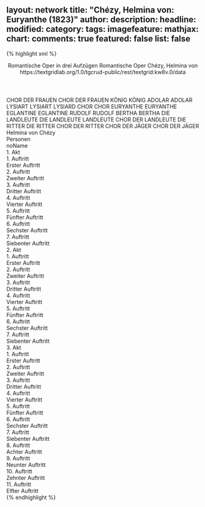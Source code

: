layout: network
title: "Chézy, Helmina von: Euryanthe (1823)"
author:
description:
headline:
modified:
category:
tags:
imagefeature:
mathjax:
chart:
comments: true
featured: false
list: false
---
{% highlight xml %}
<?xml-model href="https://raw.githubusercontent.com/DLiNa/project/master/rules/lina.rnc"?><?xml-model href="https://raw.githubusercontent.com/DLiNa/project/master/rules/lina.sch"?>
<play xmlns="http://lina.digital">
  <header>
    <title>Euryanthe</title>
    <subtitle>Romantische Oper in drei Aufzügen</subtitle>
    <genretitle>Romantische Oper</genretitle>
    <author>Chézy, Helmina von</author>
    <date type="print"/>
    <date type="premiere" when="1823"/>
    <date type="written"/>
    <source>https://textgridlab.org/1.0/tgcrud-public/rest/textgrid:kw8v.0/data</source>
  </header>
  <personae>
    <character>
      <name>CHOR DER FRAUEN</name>
      <alias xml:id="chor_der_frauen">
        <name>CHOR DER FRAUEN</name>
      </alias>
    </character>
    <character>
      <name>KÖNIG</name>
      <alias xml:id="könig">
        <name>KÖNIG</name>
      </alias>
    </character>
    <character>
      <name>ADOLAR</name>
      <alias xml:id="adolar">
        <name>ADOLAR</name>
      </alias>
    </character>
    <character>
      <name>LYSIART</name>
      <alias xml:id="lysiart">
        <name>LYSIART</name>
      </alias>
      <alias xml:id="lysiard">
        <name>LYSIARD</name>
      </alias>
    </character>
    <character>
      <name>CHOR</name>
      <alias xml:id="chor">
        <name>CHOR</name>
      </alias>
    </character>
    <character>
      <name>EURYANTHE</name>
      <alias xml:id="euryanthe">
        <name>EURYANTHE</name>
      </alias>
    </character>
    <character>
      <name>EGLANTINE</name>
      <alias xml:id="eglantine">
        <name>EGLANTINE</name>
      </alias>
    </character>
    <character>
      <name>RUDOLF</name>
      <alias xml:id="rudolf">
        <name>RUDOLF</name>
      </alias>
    </character>
    <character>
      <name>BERTHA</name>
      <alias xml:id="bertha">
        <name>BERTHA</name>
      </alias>
    </character>
    <character>
      <name>DIE LANDLEUTE</name>
      <alias xml:id="die_landleute">
        <name>DIE LANDLEUTE</name>
      </alias>
      <alias xml:id="landleute">
        <name>LANDLEUTE</name>
      </alias>
      <alias xml:id="chor_der_landleute">
        <name>CHOR DER LANDLEUTE</name>
      </alias>
    </character>
    <character>
      <name>DIE RITTER</name>
      <alias xml:id="die_ritter">
        <name>DIE RITTER</name>
      </alias>
      <alias xml:id="chor_der_ritter">
        <name>CHOR DER RITTER</name>
      </alias>
    </character>
    <character>
      <name>CHOR DER JÄGER</name>
      <alias xml:id="chor_der_jäger">
        <name>CHOR DER JÄGER</name>
      </alias>
    </character>
  </personae>
  <text>
    <div>
      <head>Helmina von Chézy</head>
    </div>
    <div>
      <head>Personen</head>
      <div>
        <head>noName</head>
      </div>
    </div>
    <div>
      <head>1. Akt</head>
      <div>
        <head>1. Auftritt</head>
        <div>
          <head>Erster Auftritt</head>
          <sp who="#chor_der_frauen">
            <amount n="1" unit="speech_acts"/>
            <amount n="35" unit="words"/>
            <amount n="6" unit="lines"/>
            <amount n="204" unit="chars"/>
          </sp>
          <sp who="#chor_der_ritter">
            <amount n="1" unit="speech_acts"/>
            <amount n="32" unit="words"/>
            <amount n="5" unit="lines"/>
            <amount n="168" unit="chars"/>
          </sp>
          <sp who="#chor_der_frauen #chor_der_ritter">
            <amount n="1" unit="speech_acts"/>
            <amount n="22" unit="words"/>
            <amount n="3" unit="lines"/>
            <amount n="120" unit="chars"/>
          </sp>
          <sp who="#könig">
            <amount n="5" unit="speech_acts"/>
            <amount n="69" unit="words"/>
            <amount n="12" unit="lines"/>
            <amount n="371" unit="chars"/>
          </sp>
          <sp who="#adolar">
            <amount n="5" unit="speech_acts"/>
            <amount n="199" unit="words"/>
            <amount n="34" unit="lines"/>
            <amount n="1059" unit="chars"/>
          </sp>
          <sp who="#lysiart">
            <amount n="3" unit="speech_acts"/>
            <amount n="94" unit="words"/>
            <amount n="13" unit="lines"/>
            <amount n="480" unit="chars"/>
          </sp>
        </div>
      </div>
      <div>
        <head>2. Auftritt</head>
        <div>
          <head>Zweiter Auftritt</head>
          <sp who="#lysiard">
            <amount n="1" unit="speech_acts"/>
            <amount n="7" unit="words"/>
            <amount n="2" unit="lines"/>
            <amount n="40" unit="chars"/>
          </sp>
          <sp who="#adolar">
            <amount n="12" unit="speech_acts"/>
            <amount n="147" unit="words"/>
            <amount n="24" unit="lines"/>
            <amount n="814" unit="chars"/>
          </sp>
          <sp who="#lysiart">
            <amount n="12" unit="speech_acts"/>
            <amount n="200" unit="words"/>
            <amount n="30" unit="lines"/>
            <amount n="1036" unit="chars"/>
          </sp>
          <sp who="#könig">
            <amount n="6" unit="speech_acts"/>
            <amount n="27" unit="words"/>
            <amount n="6" unit="lines"/>
            <amount n="145" unit="chars"/>
          </sp>
          <sp who="#könig #chor">
            <amount n="1" unit="speech_acts"/>
            <amount n="2" unit="words"/>
            <amount n="1" unit="lines"/>
            <amount n="21" unit="chars"/>
          </sp>
          <sp who="#adolar #lysiart">
            <amount n="1" unit="speech_acts"/>
            <amount n="3" unit="words"/>
            <amount n="1" unit="lines"/>
            <amount n="16" unit="chars"/>
          </sp>
          <sp who="#chor">
            <amount n="7" unit="speech_acts"/>
            <amount n="50" unit="words"/>
            <amount n="9" unit="lines"/>
            <amount n="231" unit="chars"/>
          </sp>
        </div>
      </div>
      <div>
        <head>3. Auftritt</head>
        <div>
          <head>Dritter Auftritt</head>
          <sp who="#euryanthe">
            <amount n="1" unit="speech_acts"/>
            <amount n="56" unit="words"/>
            <amount n="8" unit="lines"/>
            <amount n="292" unit="chars"/>
          </sp>
        </div>
      </div>
      <div>
        <head>4. Auftritt</head>
        <div>
          <head>Vierter Auftritt</head>
          <sp who="#eglantine">
            <amount n="16" unit="speech_acts"/>
            <amount n="254" unit="words"/>
            <amount n="45" unit="lines"/>
            <amount n="1333" unit="chars"/>
          </sp>
          <sp who="#euryanthe">
            <amount n="16" unit="speech_acts"/>
            <amount n="345" unit="words"/>
            <amount n="52" unit="lines"/>
            <amount n="1873" unit="chars"/>
          </sp>
          <sp who="#eglantine #euryanthe">
            <amount n="1" unit="speech_acts"/>
            <amount n="8" unit="words"/>
            <amount n="1" unit="lines"/>
            <amount n="39" unit="chars"/>
          </sp>
        </div>
      </div>
      <div>
        <head>5. Auftritt</head>
        <div>
          <head>Fünfter Auftritt</head>
          <sp who="#eglantine">
            <amount n="1" unit="speech_acts"/>
            <amount n="177" unit="words"/>
            <amount n="26" unit="lines"/>
            <amount n="924" unit="chars"/>
          </sp>
        </div>
      </div>
      <div>
        <head>6. Auftritt</head>
        <div>
          <head>Sechster Auftritt</head>
          <sp who="#chor_der_landleute">
            <amount n="2" unit="speech_acts"/>
            <amount n="63" unit="words"/>
            <amount n="12" unit="lines"/>
            <amount n="351" unit="chars"/>
          </sp>
          <sp who="#chor_der_ritter">
            <amount n="1" unit="speech_acts"/>
            <amount n="23" unit="words"/>
            <amount n="4" unit="lines"/>
            <amount n="118" unit="chars"/>
          </sp>
        </div>
      </div>
      <div>
        <head>7. Auftritt</head>
        <div>
          <head>Siebenter Auftritt</head>
          <sp who="#chor_der_landleute">
            <amount n="1" unit="speech_acts"/>
            <amount n="15" unit="words"/>
            <amount n="3" unit="lines"/>
            <amount n="84" unit="chars"/>
          </sp>
          <sp who="#chor_der_ritter">
            <amount n="3" unit="speech_acts"/>
            <amount n="21" unit="words"/>
            <amount n="4" unit="lines"/>
            <amount n="105" unit="chars"/>
          </sp>
          <sp who="#euryanthe">
            <amount n="9" unit="speech_acts"/>
            <amount n="130" unit="words"/>
            <amount n="23" unit="lines"/>
            <amount n="804" unit="chars"/>
          </sp>
          <sp who="#eglantine">
            <amount n="3" unit="speech_acts"/>
            <amount n="46" unit="words"/>
            <amount n="7" unit="lines"/>
            <amount n="245" unit="chars"/>
          </sp>
          <sp who="#lysiart">
            <amount n="5" unit="speech_acts"/>
            <amount n="89" unit="words"/>
            <amount n="15" unit="lines"/>
            <amount n="493" unit="chars"/>
          </sp>
          <sp who="#chor">
            <amount n="3" unit="speech_acts"/>
            <amount n="108" unit="words"/>
            <amount n="12" unit="lines"/>
            <amount n="514" unit="chars"/>
          </sp>
          <sp who="#rudolf">
            <amount n="1" unit="speech_acts"/>
            <amount n="24" unit="words"/>
            <amount n="4" unit="lines"/>
            <amount n="156" unit="chars"/>
          </sp>
        </div>
      </div>
    </div>
    <div>
      <head>2. Akt</head>
      <div>
        <head>1. Auftritt</head>
        <div>
          <head>Erster Auftritt</head>
          <sp who="#lysiart">
            <amount n="1" unit="speech_acts"/>
            <amount n="240" unit="words"/>
            <amount n="39" unit="lines"/>
            <amount n="1321" unit="chars"/>
          </sp>
        </div>
      </div>
      <div>
        <head>2. Auftritt</head>
        <div>
          <head>Zweiter Auftritt</head>
          <sp who="#eglantine">
            <amount n="10" unit="speech_acts"/>
            <amount n="131" unit="words"/>
            <amount n="24" unit="lines"/>
            <amount n="731" unit="chars"/>
          </sp>
          <sp who="#lysiart">
            <amount n="9" unit="speech_acts"/>
            <amount n="116" unit="words"/>
            <amount n="20" unit="lines"/>
            <amount n="644" unit="chars"/>
          </sp>
          <sp who="#eglantine #lysiart">
            <amount n="1" unit="speech_acts"/>
            <amount n="59" unit="words"/>
            <amount n="10" unit="lines"/>
            <amount n="289" unit="chars"/>
          </sp>
        </div>
      </div>
      <div>
        <head>3. Auftritt</head>
        <div>
          <head>Dritter Auftritt</head>
          <sp who="#adolar">
            <amount n="1" unit="speech_acts"/>
            <amount n="106" unit="words"/>
            <amount n="22" unit="lines"/>
            <amount n="542" unit="chars"/>
          </sp>
        </div>
      </div>
      <div>
        <head>4. Auftritt</head>
        <div>
          <head>Vierter Auftritt</head>
        </div>
      </div>
      <div>
        <head>5. Auftritt</head>
        <div>
          <head>Fünfter Auftritt</head>
          <sp who="#chor">
            <amount n="1" unit="speech_acts"/>
            <amount n="19" unit="words"/>
            <amount n="4" unit="lines"/>
            <amount n="118" unit="chars"/>
          </sp>
        </div>
      </div>
      <div>
        <head>6. Auftritt</head>
        <div>
          <head>Sechster Auftritt</head>
          <sp who="#chor">
            <amount n="1" unit="speech_acts"/>
            <amount n="19" unit="words"/>
            <amount n="4" unit="lines"/>
            <amount n="118" unit="chars"/>
          </sp>
          <sp who="#könig">
            <amount n="3" unit="speech_acts"/>
            <amount n="27" unit="words"/>
            <amount n="4" unit="lines"/>
            <amount n="143" unit="chars"/>
          </sp>
          <sp who="#euryanthe">
            <amount n="2" unit="speech_acts"/>
            <amount n="30" unit="words"/>
            <amount n="5" unit="lines"/>
            <amount n="159" unit="chars"/>
          </sp>
        </div>
      </div>
      <div>
        <head>7. Auftritt</head>
        <div>
          <head>Siebenter Auftritt</head>
          <sp who="#lysiart">
            <amount n="14" unit="speech_acts"/>
            <amount n="181" unit="words"/>
            <amount n="28" unit="lines"/>
            <amount n="940" unit="chars"/>
          </sp>
          <sp who="#chor">
            <amount n="9" unit="speech_acts"/>
            <amount n="189" unit="words"/>
            <amount n="30" unit="lines"/>
            <amount n="960" unit="chars"/>
          </sp>
          <sp who="#euryanthe">
            <amount n="14" unit="speech_acts"/>
            <amount n="139" unit="words"/>
            <amount n="24" unit="lines"/>
            <amount n="724" unit="chars"/>
          </sp>
          <sp who="#adolar #könig">
            <amount n="2" unit="speech_acts"/>
            <amount n="7" unit="words"/>
            <amount n="2" unit="lines"/>
            <amount n="35" unit="chars"/>
          </sp>
          <sp who="#adolar">
            <amount n="15" unit="speech_acts"/>
            <amount n="130" unit="words"/>
            <amount n="25" unit="lines"/>
            <amount n="706" unit="chars"/>
          </sp>
          <sp who="#könig">
            <amount n="6" unit="speech_acts"/>
            <amount n="61" unit="words"/>
            <amount n="9" unit="lines"/>
            <amount n="303" unit="chars"/>
          </sp>
          <sp who="#lysiart #chor #euryanthe #adolar #könig">
            <amount n="2" unit="speech_acts"/>
            <amount n="55" unit="words"/>
            <amount n="8" unit="lines"/>
            <amount n="283" unit="chars"/>
          </sp>
        </div>
      </div>
    </div>
    <div>
      <head>3. Akt</head>
      <div>
        <head>1. Auftritt</head>
        <div>
          <head>Erster Auftritt</head>
          <sp who="#euryanthe">
            <amount n="17" unit="speech_acts"/>
            <amount n="249" unit="words"/>
            <amount n="43" unit="lines"/>
            <amount n="1325" unit="chars"/>
          </sp>
          <sp who="#adolar">
            <amount n="17" unit="speech_acts"/>
            <amount n="193" unit="words"/>
            <amount n="36" unit="lines"/>
            <amount n="1021" unit="chars"/>
          </sp>
        </div>
      </div>
      <div>
        <head>2. Auftritt</head>
        <div>
          <head>Zweiter Auftritt</head>
          <sp who="#euryanthe">
            <amount n="1" unit="speech_acts"/>
            <amount n="93" unit="words"/>
            <amount n="20" unit="lines"/>
            <amount n="518" unit="chars"/>
          </sp>
        </div>
      </div>
      <div>
        <head>3. Auftritt</head>
        <div>
          <head>Dritter Auftritt</head>
          <sp who="#euryanthe">
            <amount n="1" unit="speech_acts"/>
            <amount n="4" unit="words"/>
            <amount n="1" unit="lines"/>
            <amount n="21" unit="chars"/>
          </sp>
          <sp who="#adolar">
            <amount n="1" unit="speech_acts"/>
            <amount n="37" unit="words"/>
            <amount n="5" unit="lines"/>
            <amount n="177" unit="chars"/>
          </sp>
        </div>
      </div>
      <div>
        <head>4. Auftritt</head>
        <div>
          <head>Vierter Auftritt</head>
          <sp who="#euryanthe">
            <amount n="1" unit="speech_acts"/>
            <amount n="125" unit="words"/>
            <amount n="24" unit="lines"/>
            <amount n="662" unit="chars"/>
          </sp>
        </div>
      </div>
      <div>
        <head>5. Auftritt</head>
        <div>
          <head>Fünfter Auftritt</head>
          <sp who="#chor">
            <amount n="2" unit="speech_acts"/>
            <amount n="90" unit="words"/>
            <amount n="14" unit="lines"/>
            <amount n="500" unit="chars"/>
          </sp>
        </div>
      </div>
      <div>
        <head>6. Auftritt</head>
        <div>
          <head>Sechster Auftritt</head>
          <sp who="#könig">
            <amount n="6" unit="speech_acts"/>
            <amount n="79" unit="words"/>
            <amount n="12" unit="lines"/>
            <amount n="424" unit="chars"/>
          </sp>
          <sp who="#chor">
            <amount n="9" unit="speech_acts"/>
            <amount n="68" unit="words"/>
            <amount n="14" unit="lines"/>
            <amount n="343" unit="chars"/>
          </sp>
          <sp who="#könig #chor">
            <amount n="1" unit="speech_acts"/>
            <amount n="2" unit="words"/>
            <amount n="1" unit="lines"/>
            <amount n="18" unit="chars"/>
          </sp>
          <sp who="#euryanthe">
            <amount n="11" unit="speech_acts"/>
            <amount n="219" unit="words"/>
            <amount n="42" unit="lines"/>
            <amount n="1091" unit="chars"/>
          </sp>
        </div>
      </div>
      <div>
        <head>7. Auftritt</head>
        <div>
          <head>Siebenter Auftritt</head>
          <sp who="#bertha">
            <amount n="3" unit="speech_acts"/>
            <amount n="81" unit="words"/>
            <amount n="12" unit="lines"/>
            <amount n="384" unit="chars"/>
          </sp>
          <sp who="#chor">
            <amount n="3" unit="speech_acts"/>
            <amount n="26" unit="words"/>
            <amount n="3" unit="lines"/>
            <amount n="107" unit="chars"/>
          </sp>
        </div>
      </div>
      <div>
        <head>8. Auftritt</head>
        <div>
          <head>Achter Auftritt</head>
          <sp who="#adolar">
            <amount n="6" unit="speech_acts"/>
            <amount n="105" unit="words"/>
            <amount n="16" unit="lines"/>
            <amount n="588" unit="chars"/>
          </sp>
          <sp who="#die_landleute">
            <amount n="1" unit="speech_acts"/>
            <amount n="8" unit="words"/>
            <amount n="1" unit="lines"/>
            <amount n="41" unit="chars"/>
          </sp>
          <sp who="#chor">
            <amount n="3" unit="speech_acts"/>
            <amount n="43" unit="words"/>
            <amount n="7" unit="lines"/>
            <amount n="235" unit="chars"/>
          </sp>
          <sp who="#bertha">
            <amount n="3" unit="speech_acts"/>
            <amount n="44" unit="words"/>
            <amount n="7" unit="lines"/>
            <amount n="241" unit="chars"/>
          </sp>
          <sp who="#adolar #die_landleute #bertha #chor">
            <amount n="1" unit="speech_acts"/>
            <amount n="12" unit="words"/>
            <amount n="3" unit="lines"/>
            <amount n="80" unit="chars"/>
          </sp>
          <sp who="#bertha #chor">
            <amount n="1" unit="speech_acts"/>
            <amount n="30" unit="words"/>
            <amount n="4" unit="lines"/>
            <amount n="141" unit="chars"/>
          </sp>
        </div>
      </div>
      <div>
        <head>9. Auftritt</head>
        <div>
          <head>Neunter Auftritt</head>
          <sp who="#landleute">
            <amount n="1" unit="speech_acts"/>
            <amount n="5" unit="words"/>
            <amount n="1" unit="lines"/>
            <amount n="35" unit="chars"/>
          </sp>
          <sp who="#adolar">
            <amount n="8" unit="speech_acts"/>
            <amount n="78" unit="words"/>
            <amount n="16" unit="lines"/>
            <amount n="491" unit="chars"/>
          </sp>
          <sp who="#eglantine">
            <amount n="2" unit="speech_acts"/>
            <amount n="89" unit="words"/>
            <amount n="14" unit="lines"/>
            <amount n="491" unit="chars"/>
          </sp>
          <sp who="#chor">
            <amount n="6" unit="speech_acts"/>
            <amount n="72" unit="words"/>
            <amount n="19" unit="lines"/>
            <amount n="485" unit="chars"/>
          </sp>
          <sp who="#lysiart">
            <amount n="8" unit="speech_acts"/>
            <amount n="82" unit="words"/>
            <amount n="15" unit="lines"/>
            <amount n="467" unit="chars"/>
          </sp>
          <sp who="#die_ritter">
            <amount n="1" unit="speech_acts"/>
            <amount n="22" unit="words"/>
            <amount n="6" unit="lines"/>
            <amount n="139" unit="chars"/>
          </sp>
        </div>
      </div>
      <div>
        <head>10. Auftritt</head>
        <div>
          <head>Zehnter Auftritt</head>
          <sp who="#könig">
            <amount n="3" unit="speech_acts"/>
            <amount n="38" unit="words"/>
            <amount n="6" unit="lines"/>
            <amount n="204" unit="chars"/>
          </sp>
          <sp who="#adolar">
            <amount n="3" unit="speech_acts"/>
            <amount n="89" unit="words"/>
            <amount n="14" unit="lines"/>
            <amount n="466" unit="chars"/>
          </sp>
          <sp who="#eglantine">
            <amount n="3" unit="speech_acts"/>
            <amount n="99" unit="words"/>
            <amount n="18" unit="lines"/>
            <amount n="595" unit="chars"/>
          </sp>
          <sp who="#chor">
            <amount n="2" unit="speech_acts"/>
            <amount n="10" unit="words"/>
            <amount n="2" unit="lines"/>
            <amount n="55" unit="chars"/>
          </sp>
          <sp who="#lysiart">
            <amount n="2" unit="speech_acts"/>
            <amount n="12" unit="words"/>
            <amount n="3" unit="lines"/>
            <amount n="72" unit="chars"/>
          </sp>
          <sp who="#chor_der_jäger">
            <amount n="1" unit="speech_acts"/>
            <amount n="6" unit="words"/>
            <amount n="1" unit="lines"/>
            <amount n="30" unit="chars"/>
          </sp>
        </div>
      </div>
      <div>
        <head>11. Auftritt</head>
        <div>
          <head>Elfter Auftritt</head>
          <sp who="#chor">
            <amount n="2" unit="speech_acts"/>
            <amount n="70" unit="words"/>
            <amount n="13" unit="lines"/>
            <amount n="406" unit="chars"/>
          </sp>
          <sp who="#adolar">
            <amount n="1" unit="speech_acts"/>
            <amount n="43" unit="words"/>
            <amount n="6" unit="lines"/>
            <amount n="214" unit="chars"/>
          </sp>
        </div>
      </div>
    </div>
  </text>
</play>
{% endhighlight %}
